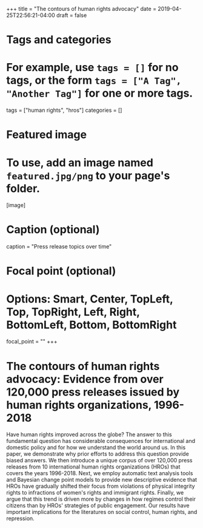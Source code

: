 +++
title = "The contours of human rights advocacy"
date = 2019-04-25T22:56:21-04:00
draft = false

# Tags and categories
# For example, use `tags = []` for no tags, or the form `tags = ["A Tag", "Another Tag"]` for one or more tags.
tags = ["human rights", "hros"]
categories = []

# Featured image
# To use, add an image named `featured.jpg/png` to your page's folder. 
[image]
  # Caption (optional)
  caption = "Press release topics over time"

  # Focal point (optional)
  # Options: Smart, Center, TopLeft, Top, TopRight, Left, Right, BottomLeft, Bottom, BottomRight
  focal_point = ""
+++

# The contours of human rights advocacy: Evidence from over 120,000 press releases issued by human rights organizations, 1996-2018


Have human rights improved across the globe? The answer to this fundamental question has considerable consequences for international and domestic policy and for how we understand the world around us. In this paper, we demonstrate why prior efforts to address this question provide biased answers. We then introduce a unique corpus of over 120,000 press releases from 10 international human rights organizations (HROs) that covers the years 1996-2018. Next, we employ automatic text analysis tools and Bayesian change point models to provide new descriptive evidence that HROs have gradually shifted their focus from violations of physical integrity rights to infractions of women's rights and immigrant rights. Finally, we argue that this trend is driven more by changes in how regimes control their citizens than by HROs' strategies of public engagement. Our results have important implications for the literatures on social control, human rights, and repression.